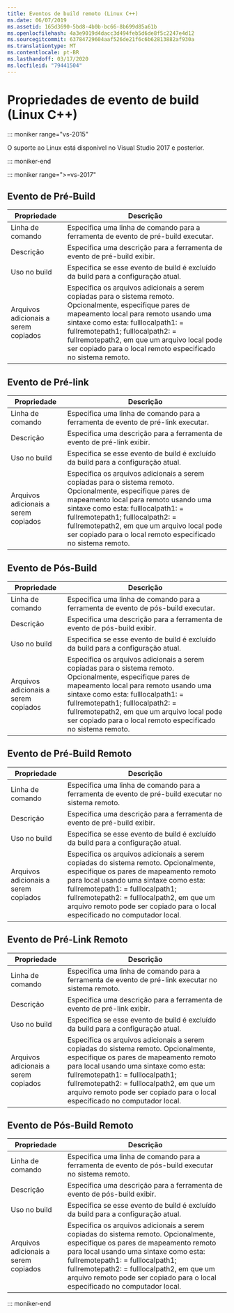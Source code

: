 ```yaml
---
title: Eventos de build remoto (Linux C++)
ms.date: 06/07/2019
ms.assetid: 165d3690-5bd8-4b0b-bc66-8b699d85a61b
ms.openlocfilehash: 4a3e9019d4dacc3d494feb5d6de8f5c2247e4d12
ms.sourcegitcommit: 63784729604aaf526de21f6c6b62813882af930a
ms.translationtype: MT
ms.contentlocale: pt-BR
ms.lasthandoff: 03/17/2020
ms.locfileid: "79441504"
---
```

# <a name="build-event-properties-linux-c"></a>Propriedades de evento de build (Linux C++)

::: moniker range="vs-2015"

O suporte ao Linux está disponível no Visual Studio 2017 e posterior.

::: moniker-end

::: moniker range=">=vs-2017"

## <a name="pre-build-event"></a>Evento de Pré-Build

| Propriedade | Descrição |
|--|--|
| Linha de comando | Especifica uma linha de comando para a ferramenta de evento de pré-build executar. |
| Descrição | Especifica uma descrição para a ferramenta de evento de pré-build exibir. |
| Uso no build | Especifica se esse evento de build é excluído da build para a configuração atual. |
| Arquivos adicionais a serem copiados | Especifica os arquivos adicionais a serem copiadas para o sistema remoto. Opcionalmente, especifique pares de mapeamento local para remoto usando uma sintaxe como esta: fulllocalpath1: = fullremotepath1; fulllocalpath2: = fullremotepath2, em que um arquivo local pode ser copiado para o local remoto especificado no sistema remoto. |

## <a name="pre-link-event"></a>Evento de Pré-link

| Propriedade | Descrição |
|--|--|
| Linha de comando | Especifica uma linha de comando para a ferramenta de evento de pré-link executar. |
| Descrição | Especifica uma descrição para a ferramenta de evento de pré-link exibir. |
| Uso no build | Especifica se esse evento de build é excluído da build para a configuração atual. |
| Arquivos adicionais a serem copiados | Especifica os arquivos adicionais a serem copiadas para o sistema remoto. Opcionalmente, especifique pares de mapeamento local para remoto usando uma sintaxe como esta: fulllocalpath1: = fullremotepath1; fulllocalpath2: = fullremotepath2, em que um arquivo local pode ser copiado para o local remoto especificado no sistema remoto. |

## <a name="post-build-event"></a>Evento de Pós-Build

| Propriedade | Descrição |
|--|--|
| Linha de comando | Especifica uma linha de comando para a ferramenta de evento de pós-build executar. |
| Descrição | Especifica uma descrição para a ferramenta de evento de pós-build exibir. |
| Uso no build | Especifica se esse evento de build é excluído da build para a configuração atual. |
| Arquivos adicionais a serem copiados | Especifica os arquivos adicionais a serem copiadas para o sistema remoto. Opcionalmente, especifique pares de mapeamento local para remoto usando uma sintaxe como esta: fulllocalpath1: = fullremotepath1; fulllocalpath2: = fullremotepath2, em que um arquivo local pode ser copiado para o local remoto especificado no sistema remoto. |

## <a name="remote-pre-build-event"></a>Evento de Pré-Build Remoto

| Propriedade | Descrição |
|--|--|
| Linha de comando | Especifica uma linha de comando para a ferramenta de evento de pré-build executar no sistema remoto. |
| Descrição | Especifica uma descrição para a ferramenta de evento de pré-build exibir. |
| Uso no build | Especifica se esse evento de build é excluído da build para a configuração atual. |
| Arquivos adicionais a serem copiados | Especifica os arquivos adicionais a serem copiadas do sistema remoto. Opcionalmente, especifique os pares de mapeamento remoto para local usando uma sintaxe como esta: fullremotepath1: = fulllocalpath1; fullremotepath2: = fulllocalpath2, em que um arquivo remoto pode ser copiado para o local especificado no computador local. |

## <a name="remote-pre-link-event"></a>Evento de Pré-Link Remoto

| Propriedade | Descrição |
|--|--|
| Linha de comando | Especifica uma linha de comando para a ferramenta de evento de pré-link executar no sistema remoto. |
| Descrição | Especifica uma descrição para a ferramenta de evento de pré-link exibir. |
| Uso no build | Especifica se esse evento de build é excluído da build para a configuração atual. |
| Arquivos adicionais a serem copiados | Especifica os arquivos adicionais a serem copiadas do sistema remoto. Opcionalmente, especifique os pares de mapeamento remoto para local usando uma sintaxe como esta: fullremotepath1: = fulllocalpath1; fullremotepath2: = fulllocalpath2, em que um arquivo remoto pode ser copiado para o local especificado no computador local. |

## <a name="remote-post-build-event"></a>Evento de Pós-Build Remoto

| Propriedade | Descrição |
|--|--|
| Linha de comando | Especifica uma linha de comando para a ferramenta de evento de pós-build executar no sistema remoto. |
| Descrição | Especifica uma descrição para a ferramenta de evento de pós-build exibir. |
| Uso no build | Especifica se esse evento de build é excluído da build para a configuração atual. |
| Arquivos adicionais a serem copiados | Especifica os arquivos adicionais a serem copiadas do sistema remoto. Opcionalmente, especifique os pares de mapeamento remoto para local usando uma sintaxe como esta: fullremotepath1: = fulllocalpath1; fullremotepath2: = fulllocalpath2, em que um arquivo remoto pode ser copiado para o local especificado no computador local. |

::: moniker-end
